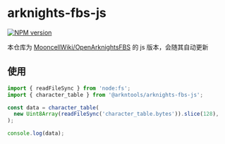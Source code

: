 # arknights-fbs-js

[![NPM version](https://img.shields.io/npm/v/@arkntools/arknights-fbs-js?style=flat-square)](https://www.npmjs.com/package/@arkntools/arknights-fbs-js)

本仓库为 [MooncellWiki/OpenArknightsFBS](https://github.com/MooncellWiki/OpenArknightsFBS) 的 js 版本，会随其自动更新

## 使用

```ts
import { readFileSync } from 'node:fs';
import { character_table } from '@arkntools/arknights-fbs-js';

const data = character_table(
  new Uint8Array(readFileSync('character_table.bytes')).slice(128),
);

console.log(data);
```
